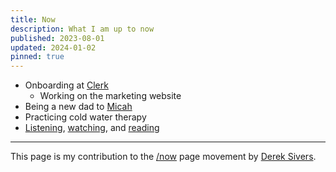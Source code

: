 ```yaml
---
title: Now
description: What I am up to now
published: 2023-08-01
updated: 2024-01-02
pinned: true
---
```


- Onboarding at [Clerk](https://clerk.com)
  - Working on the marketing website
- Being a new dad to [Micah](/micah)
- Practicing cold water therapy
- [Listening](/listening), [watching](/watching), and [reading](/reading)

---

This page is my contribution to the [/now](https://nownownow.com/) page movement by [Derek Sivers](https://sive.rs/nowff).
